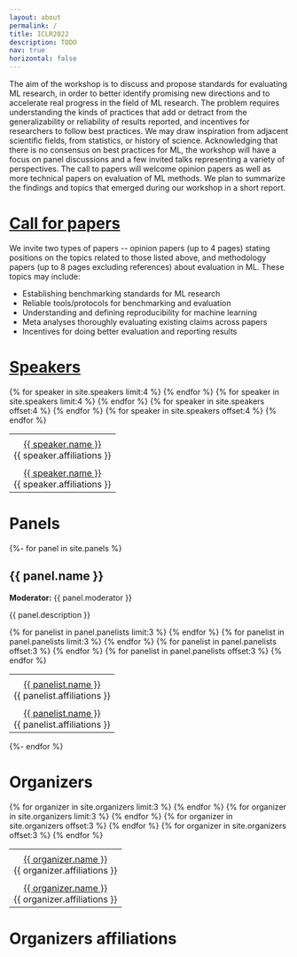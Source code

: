 ```yaml
---
layout: about
permalink: /
title: ICLR2022
description: TODO
nav: true
horizontal: false
---
```



The aim of the workshop is to discuss and propose standards for evaluating ML research,
in order to better identify promising new directions and to accelerate real progress in the field of
ML research. The problem requires understanding the kinds of practices that add or detract from the
generalizability or reliability of results reported, and incentives for researchers to follow best
practices. We may draw inspiration from adjacent scientific fields, from statistics, or history of
science. Acknowledging that there is no consensus on best practices for ML, the workshop will have a
focus on panel discussions and a few invited talks representing a variety of perspectives. The call
to papers will welcome opinion papers as well as more technical papers on evaluation of ML methods.
We plan to summarize the findings and topics that emerged during our workshop in a short report.

# [Call for papers](/call-for-papers)

We invite two types of papers -- opinion papers (up to 4 pages) stating positions on the topics
related to those listed above, and methodology papers (up to 8 pages excluding references) about
evaluation in ML. These topics may include: 

- Establishing benchmarking standards for ML research
- Reliable tools/protocols for benchmarking and evaluation
- Understanding and defining reproducibility for machine learning
- Meta analyses thoroughly evaluating existing claims across papers
- Incentives for doing better evaluation and reporting results


# [Speakers](/talks)

<table style="width:75%">
  <tr>
    {% for speaker in site.speakers limit:4 %}
        <td style="text-align:center"><img class="thumbnail" src="{{ speaker.img_path }}" alt=""></td>
    {% endfor %}
  </tr>
  <tr>
    {% for speaker in site.speakers limit:4 %}
        <td style="text-align:center"><a href="/talks#{{ speaker.anchor}}"> {{ speaker.name }}</a> <br> {{ speaker.affiliations }} </td>
    {% endfor %} 
  </tr>
  <tr>
    {% for speaker in site.speakers offset:4 %}
        <td style="text-align:center"><img class="thumbnail" src="{{ speaker.img_path }}" alt=""></td>
    {% endfor %}
  </tr>
  <tr>
    {% for speaker in site.speakers offset:4 %}
        <td style="text-align:center"><a href="{{ speaker.website }}"> {{ speaker.name }}</a> <br> {{ speaker.affiliations }} </td>
    {% endfor %} 
  </tr>
</table>

# Panels

{%- for panel in site.panels %}

## {{ panel.name }}

**Moderator:** {{ panel.moderator }}

{{ panel.description }}

<table style="width:75%">
  <tr>
    {% for panelist in panel.panelists limit:3 %}
        <td style="text-align:center"><img class="thumbnail" src="{{ panelist.img_path }}" alt=""></td>
    {% endfor %}
  </tr>
  <tr>
    {% for panelist in panel.panelists limit:3 %}
        <td style="text-align:center"><a href="{{ panelist.website }}"> {{ panelist.name }}</a> <br> {{ panelist.affiliations }} </td>
    {% endfor %} 
  </tr>
  <tr>
    {% for panelist in panel.panelists offset:3 %}
        <td style="text-align:center"><img class="thumbnail" src="{{ panelist.img_path }}" alt=""></td>
    {% endfor %}
  </tr>
  <tr>
    {% for panelist in panel.panelists offset:3 %}
        <td style="text-align:center"><a href="{{ panelist.website }}"> {{ panelist.name }}</a> <br> {{ panelist.affiliations }} </td>
    {% endfor %} 
  </tr>
</table>
{%- endfor %}

# Organizers

<table style="width:75%">
  <tr>
    {% for organizer in site.organizers limit:3 %}
        <td style="text-align:center"><img class="thumbnail" src="{{ organizer.img_path }}" alt=""></td>
    {% endfor %}
  </tr>
  <tr>
    {% for organizer in site.organizers limit:3 %}
        <td style="text-align:center"><a href="{{ organizer.website }}"> {{ organizer.name }}</a> <br> {{ organizer.affiliations }} </td>
    {% endfor %} 
  </tr>
  <tr>
    {% for organizer in site.organizers offset:3 %}
        <td style="text-align:center"><img class="thumbnail" src="{{ organizer.img_path }}" alt=""></td>
    {% endfor %}
  </tr>
  <tr>
    {% for organizer in site.organizers offset:3 %}
        <td style="text-align:center"><a href="{{ organizer.website }}"> {{ organizer.name }}</a> <br> {{ organizer.affiliations }} </td>
    {% endfor %} 
  </tr>
</table>


# Organizers affiliations
